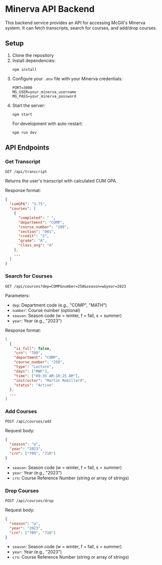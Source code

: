 # Minerva API Backend

This backend service provides an API for accessing McGill's Minerva system. It can fetch transcripts, search for courses, and add/drop courses.

## Setup

1. Clone the repository
2. Install dependencies:
   ```
   npm install
   ```
3. Configure your `.env` file with your Minerva credentials:
   ```
   PORT=3000
   MG_USER=your_minerva_username
   MG_PASS=your_minerva_password
   ```
4. Start the server:
   ```
   npm start
   ```
   For development with auto-restart:
   ```
   npm run dev
   ```

## API Endpoints

### Get Transcript
```
GET /api/transcript
```
Returns the user's transcript with calculated CUM GPA.

Response format:
```json
{
  "cumGPA": "3.75",
  "courses": [
    {
      "completed": " ",
      "department": "COMP",
      "course_number": "208",
      "section": "001",
      "credit": "2",
      "grade": "A",
      "class_avg": "A"
    },
    ...
  ]
}
```

### Search for Courses
```
GET /api/courses?dep=COMP&number=250&season=w&year=2023
```
Parameters:
- `dep`: Department code (e.g., "COMP", "MATH")
- `number`: Course number (optional)
- `season`: Season code (w = winter, f = fall, s = summer)
- `year`: Year (e.g., "2023")

Response format:
```json
[
  {
    "is_full": false,
    "crn": "709",
    "department": "COMP",
    "course_number": "250",
    "type": "Lecture",
    "days": ["MWF"],
    "time": ["09:35 AM-10:25 AM"],
    "instructor": "Martin Robillard",
    "status": "Active"
  },
  ...
]
```

### Add Courses
```
POST /api/courses/add
```
Request body:
```json
{
  "season": "w",
  "year": "2023",
  "crn": ["709", "710"]
}
```
- `season`: Season code (w = winter, f = fall, s = summer)
- `year`: Year (e.g., "2023")
- `crn`: Course Reference Number (string or array of strings)

### Drop Courses
```
POST /api/courses/drop
```
Request body:
```json
{
  "season": "w",
  "year": "2023",
  "crn": ["709", "710"]
}
```
- `season`: Season code (w = winter, f = fall, s = summer)
- `year`: Year (e.g., "2023")
- `crn`: Course Reference Number (string or array of strings)
